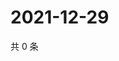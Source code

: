 # 2021-12-29

共 0 条

<!-- BEGIN WEIBO -->
<!-- 最后更新时间 Wed Dec 29 2021 23:12:21 GMT+0800 (China Standard Time) -->

<!-- END WEIBO -->
